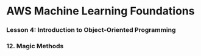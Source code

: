 # AWS Machine Learning Foundations 

### Lesson 4: Introduction to Object-Oriented Programming 

### 12. Magic Methods







